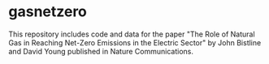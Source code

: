 # gasnetzero

This repository includes code and data for the paper "The Role of Natural Gas in Reaching Net-Zero Emissions in the Electric Sector" by John Bistline and David Young published in Nature Communications.
